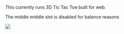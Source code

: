 This currently runs 3D Tic Tac Toe built for web.

The middle middle slot is disabled for balance reasons

<img src='3d\ tic\ tac\ toe.png' margin='center'>
